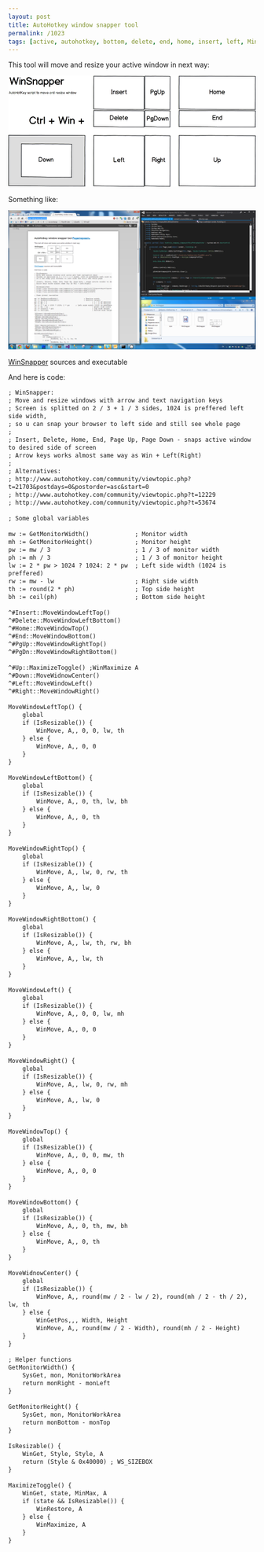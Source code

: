 ```yaml
---
layout: post
title: AutoHotkey window snapper tool
permalink: /1023
tags: [active, autohotkey, bottom, delete, end, home, insert, left, MinMax, MonitorWorkArea, pgdown, pgup, right, snap, SysGet, top, window, WinGet, WinGetPos, WinMaximize, WinMove, WinRestore, WS_SIZEBOX]
---
```


This tool will move and resize your active window in next way:

![screenshot](/images/wp/WinSnapper.png)

Something like:

![screenshot](/images/wp/Screen.png)

[WinSnapper](/images/wp/WinSnapper.zip) sources and executable

And here is code:

    ; WinSnapper:
    ; Move and resize windows with arrow and text navigation keys
    ; Screen is splitted on 2 / 3 + 1 / 3 sides, 1024 is preffered left side width,
    ; so u can snap your browser to left side and still see whole page
    ;
    ; Insert, Delete, Home, End, Page Up, Page Down - snaps active window to desired side of screen
    ; Arrow keys works almost same way as Win + Left(Right)
    ;
    ; Alternatives:
    ; http://www.autohotkey.com/community/viewtopic.php?t=21703&postdays=0&postorder=asc&start=0
    ; http://www.autohotkey.com/community/viewtopic.php?t=12229
    ; http://www.autohotkey.com/community/viewtopic.php?t=53674

    ; Some global variables

    mw := GetMonitorWidth()             ; Monitor width
    mh := GetMonitorHeight()            ; Monitor height
    pw := mw / 3                        ; 1 / 3 of monitor width
    ph := mh / 3                        ; 1 / 3 of monitor height
    lw := 2 * pw > 1024 ? 1024: 2 * pw  ; Left side width (1024 is preffered)
    rw := mw - lw                       ; Right side width
    th := round(2 * ph)                 ; Top side height
    bh := ceil(ph)                      ; Bottom side height

    ^#Insert::MoveWindowLeftTop()
    ^#Delete::MoveWindowLeftBottom()
    ^#Home::MoveWindowTop()
    ^#End::MoveWindowBottom()
    ^#PgUp::MoveWindowRightTop()
    ^#PgDn::MoveWindowRightBottom()

    ^#Up::MaximizeToggle() ;WinMaximize A
    ^#Down::MoveWidnowCenter()
    ^#Left::MoveWindowLeft()
    ^#Right::MoveWindowRight()

    MoveWindowLeftTop() {
        global
        if (IsResizable()) {
            WinMove, A,, 0, 0, lw, th
        } else {
            WinMove, A,, 0, 0
        }
    }

    MoveWindowLeftBottom() {
        global
        if (IsResizable()) {
            WinMove, A,, 0, th, lw, bh
        } else {
            WinMove, A,, 0, th
        }
    }

    MoveWindowRightTop() {
        global
        if (IsResizable()) {
            WinMove, A,, lw, 0, rw, th
        } else {
            WinMove, A,, lw, 0
        }
    }

    MoveWindowRightBottom() {
        global
        if (IsResizable()) {
            WinMove, A,, lw, th, rw, bh
        } else {
            WinMove, A,, lw, th
        }
    }

    MoveWindowLeft() {
        global
        if (IsResizable()) {
            WinMove, A,, 0, 0, lw, mh
        } else {
            WinMove, A,, 0, 0
        }
    }

    MoveWindowRight() {
        global
        if (IsResizable()) {
            WinMove, A,, lw, 0, rw, mh
        } else {
            WinMove, A,, lw, 0
        }
    }

    MoveWindowTop() {
        global
        if (IsResizable()) {
            WinMove, A,, 0, 0, mw, th
        } else {
            WinMove, A,, 0, 0
        }
    }

    MoveWindowBottom() {
        global
        if (IsResizable()) {
            WinMove, A,, 0, th, mw, bh
        } else {
            WinMove, A,, 0, th
        }
    }

    MoveWidnowCenter() {
        global
        if (IsResizable()) {
            WinMove, A,, round(mw / 2 - lw / 2), round(mh / 2 - th / 2), lw, th
        } else {
            WinGetPos,,, Width, Height
            WinMove, A,, round(mw / 2 - Width), round(mh / 2 - Height)
        }
    }

    ; Helper functions
    GetMonitorWidth() {
        SysGet, mon, MonitorWorkArea
        return monRight - monLeft
    }

    GetMonitorHeight() {
        SysGet, mon, MonitorWorkArea
        return monBottom - monTop
    }

    IsResizable() {
        WinGet, Style, Style, A
        return (Style & 0x40000) ; WS_SIZEBOX
    }

    MaximizeToggle() {
        WinGet, state, MinMax, A
        if (state && IsResizable()) {
            WinRestore, A
        } else {
            WinMaximize, A
        }
    }
